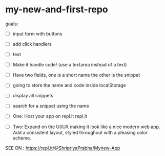 # my-new-and-first-repo

goals:
  - [ ] input form with buttons
  - [ ] add click handlers
  - [ ] text
  - [ ] Make it handle code! (use a textarea instead of a text)
  - [ ] Have two fields, one is a short name the other is the snippet
  - [ ] going to store the name and code inside localStorage
  - [ ] display all snippets
  - [ ] search for a snippet using the name
  - [ ] One: Host your app on repl.it repl.it
  - [ ] Two: Expand on the UI/UX making it look like a nice modern web app. Add a consistent layout, styled throughout with a pleasing              color scheme.



SEE ON : https://repl.it/@ShripriyaPrabha/Mynew-App
